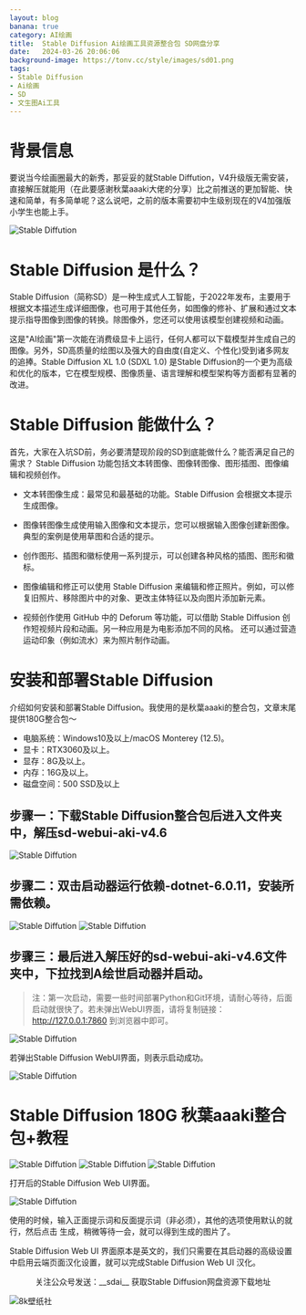 ```yaml
---
layout: blog
banana: true
category: AI绘画
title:  Stable Diffusion Ai绘画工具资源整合包 SD网盘分享
date:   2024-03-26 20:06:06
background-image: https://tonv.cc/style/images/sd01.png
tags:
- Stable Diffusion
- Ai绘画
- SD
- 文生图Ai工具
---
```

#  背景信息
要说当今绘画圈最大的新秀，那妥妥的就Stable Diffution，V4升级版无需安装，直接解压就能用（在此要感谢秋葉aaaki大佬的分享）比之前推送的更加智能、快速和简单，有多简单呢？这么说吧，之前的版本需要初中生级别现在的V4加强版小学生也能上手。

![Stable Diffution](https://tonv.cc/style/images/sd01.png)

#  Stable Diffusion 是什么？
Stable Diffusion（简称SD）是一种生成式人工智能，于2022年发布，主要用于根据文本描述生成详细图像，也可用于其他任务，如图像的修补、扩展和通过文本提示指导图像到图像的转换。除图像外，您还可以使用该模型创建视频和动画。

这是"AI绘画"第一次能在消费级显卡上运行，任何人都可以下载模型并生成自己的图像。另外，SD高质量的绘图以及强大的自由度(自定义、个性化)受到诸多网友的追捧。Stable Diffusion XL 1.0 (SDXL 1.0) 是Stable Diffusion的一个更为高级和优化的版本，它在模型规模、图像质量、语言理解和模型架构等方面都有显著的改进。

#  Stable Diffusion 能做什么？
首先，大家在入坑SD前，务必要清楚现阶段的SD到底能做什么？能否满足自己的需求？
Stable Diffusion 功能包括文本转图像、图像转图像、图形插图、图像编辑和视频创作。
- 文本转图像生成：最常见和最基础的功能。Stable Diffusion 会根据文本提示生成图像。

- 图像转图像生成使用输入图像和文本提示，您可以根据输入图像创建新图像。典型的案例是使用草图和合适的提示。

- 创作图形、插图和徽标使用一系列提示，可以创建各种风格的插图、图形和徽标。

- 图像编辑和修正可以使用 Stable Diffusion 来编辑和修正照片。例如，可以修复旧照片、移除图片中的对象、更改主体特征以及向图片添加新元素。

- 视频创作使用 GitHub 中的 Deforum 等功能，可以借助 Stable Diffusion 创作短视频片段和动画。另一种应用是为电影添加不同的风格。 还可以通过营造运动印象（例如流水）来为照片制作动画。

#  安装和部署Stable Diffusion
介绍如何安装和部署Stable Diffusion。我使用的是秋葉aaaki的整合包，文章末尾提供180G整合包～

- 电脑系统：Windows10及以上/macOS Monterey (12.5)。
- 显卡：RTX3060及以上。
- 显存：8G及以上。
- 内存：16G及以上。
- 磁盘空间：500 SSD及以上

##  步骤一：下载Stable Diffusion整合包后进入文件夹中，解压sd-webui-aki-v4.6
![Stable Diffution](https://tonv.cc/style/images/sd02.png)

##  步骤二：双击启动器运行依赖-dotnet-6.0.11，安装所需依赖。
![Stable Diffution](https://tonv.cc/style/images/sd03.png)
![Stable Diffution](https://tonv.cc/style/images/sd04.png)

##  步骤三：最后进入解压好的sd-webui-aki-v4.6文件夹中，下拉找到A绘世启动器并启动。

> 注：第一次启动，需要一些时间部署Python和Git环境，请耐心等待，后面启动就很快了。若未弹出WebUI界面，请将复制链接：http://127.0.0.1:7860 到浏览器中即可。

![Stable Diffution](https://tonv.cc/style/images/sd05.webp)

若弹出Stable Diffusion WebUI界面，则表示启动成功。

![Stable Diffution](https://tonv.cc/style/images/sd06.webp)

#  Stable Diffusion 180G 秋葉aaaki整合包+教程
![Stable Diffution](https://tonv.cc/style/images/sd07.png)
![Stable Diffution](https://tonv.cc/style/images/sd08.png)
![Stable Diffution](https://tonv.cc/style/images/sd09.png)

打开后的Stable Diffusion Web UI界面。

![Stable Diffution](https://tonv.cc/style/images/sd10.png)

使用的时候，输入正面提示词和反面提示词（非必须），其他的选项使用默认的就行，然后点击 生成，稍微等待一会，就可以得到生成的图片了。

Stable Diffusion Web UI 界面原本是英文的，我们只需要在其启动器的高级设置中启用云端页面汉化设置，就可以完成Stable Diffusion Web UI 汉化。

<center>关注公众号发送：__sdai__ 获取Stable Diffusion网盘资源下载地址</center>

![8k壁纸社](https://tonv.cc/style/images/sd11.jpg)
